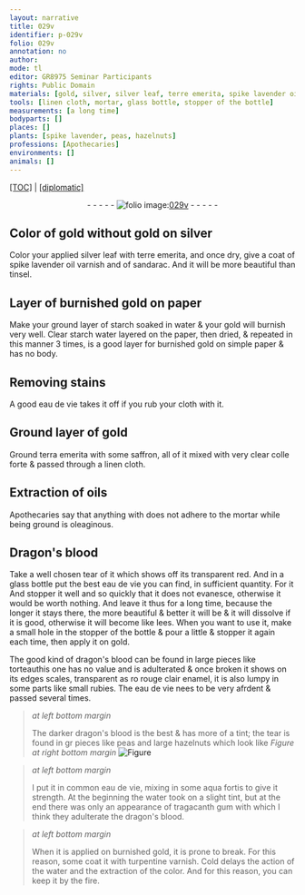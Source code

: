 ```yaml
---
layout: narrative
title: 029v
identifier: p-029v
folio: 029v
annotation: no
author:
mode: tl
editor: GR8975 Seminar Participants
rights: Public Domain
materials: [gold, silver, silver leaf, terre emerita, spike lavender oil varnish, sandarac, tinsel, burnished gold, paper, starch, water, Clear starch water, eau de vie, cloth, terra emerita, saffron, colle forte, linen, oils, Dragon's blood, glass, lees, dragon's blood, torteau, rouge clair enamel, rubies, peas, hazelnuts, common eau de vie, aqua fortis, tragacanth gum, turpentine varnish]
tools: [linen cloth, mortar, glass bottle, stopper of the bottle]
measurements: [a long time]
bodyparts: []
places: []
plants: [spike lavender, peas, hazelnuts]
professions: [Apothecaries]
environments: []
animals: []
---
```


<p><a href="{{ site.baseurl }}/translation/" target="_blank">[TOC]</a> | <a href="{{ site.baseurl }}/texts/p-029v_tc/">[diplomatic]</a></p><div class="folio" align="center">- - - - - <a href="http://gallica.bnf.fr/ark:/12148/btv1b10500001g/f64.item" target="_blank"><img src="https://cu-mkp.github.io/2017-workshop-edition/assets/photo-icon.png" alt="folio image: " style="display:inline-block; margin-bottom:-3px;"/>029v</a> - - - - - </div>  
  

## Color of gold without <span class="m">gold</span> on <span class="m">silver</span>

 
Color your applied <span class="m">silver leaf</span> with <span class="m">terre emerita</span>, and once dry, give a coat of <span class="m"><span class="pa">spike lavender</span> oil varnish</span> and of <span class="m">sandarac</span>. And it will be more beautiful than <span class="m">tinsel</span>.

 
  

## Layer of <span class="m">burnished gold</span> on <span class="m">paper</span>

 
Make your ground layer of <span class="m">starch</span> soaked in <span class="m">water</span> & your <span class="m">gold</span> will burnish very well. <span class="m">Clear starch water</span> layered on the <span class="m">paper</span>, then dried, & repeated in this manner 3 times, is a good layer for <span class="m">burnished gold</span> on simple <span class="m">paper</span> & has no body.

 
  

## Removing stains

 
A good <span class="m">eau de vie</span> takes it off if you rub your <span class="m">cloth</span> with it.

 
  

## Ground layer of <span class="m">gold</span>

 
Ground <span class="m">terra emerita</span> with some <span class="m">saffron</span>, all of it mixed with very clear <span class="m">colle forte</span> & passed through a <span class="tl"><span class="m">linen</span> cloth</span>.

 
  

## Extraction of <span class="m">oils</span>

 
<span class="pro">Apothecaries</span> say that anything with does not adhere to the <span class="tl">mortar</span> while being ground is oleaginous.

 
  

## <span class="m">Dragon's blood</span>

 
Take a well chosen tear of it which shows off its transparent red. And in a <span class="tl"><span class="m">glass</span> bottle</span> put the best <span class="m">eau de vie</span> you can find, in sufficient quantity. <span class="del">For it</span> And stopper it well and so quickly that it does not evanesce, otherwise it would be worth nothing. And leave it thus for <span class="ms">a long time</span>, because the longer it stays <span class="del">there</span>, the more beautiful & better it will be & it will dissolve if it is good, otherwise it will become like <span class="m">lees</span>. When you want to use it, make a small hole in the <span class="tl">stopper of the bottle</span> & pour a little & stopper it again each time, then apply it on <span class="m">gold</span>.
 
The good kind of <span class="m">dragon's blood</span> can be found in large pieces like <span class="m">torteau</span><span class="add">this one has no value and is adulterated</span> & once broken it shows on its edges scales, transparent as <span class="del">ro</span> <span class="m">rouge clair enamel</span>, it is also lumpy in some parts like small <span class="m">rubies</span>. The <span class="m">eau de vie</span> nees to be very afrdent & passed several times.
 
> *at left bottom margin*
> 
> 
>   The darker <span class="m">dragon's blood</span> is the best & has more of a tint; the tear is found in <span class="del">gr</span> pieces like <span class="m"><span class="pa">peas</span></span> and large <span class="m"><span class="pa">hazelnuts</span></span> which look like 
> *Figure*
> *at right bottom margin*
> <a href="https://drive.google.com/open?id=0B9-oNrvWdlO5cXJfWVlSSGlKOGs" target="_blank"><img src="https://cu-mkp.github.io/GR8975-edition/assets/photo-icon.png" alt="Figure" style="display:inline-block; margin-bottom:-3px;"/></a>
 
 
> *at left bottom margin*
> 
> 
>   I put it in <span class="m">common eau de vie</span>, mixing in some <span class="m">aqua fortis</span> to give it strength. At the beginning the <span class="m">water</span> took on a slight tint, but at the end there was only an appearance of <span class="m">tragacanth gum</span> with which I think they adulterate the <span class="m">dragon's blood</span>.
 
> *at left bottom margin*
> 
> 
>   When it is applied on <span class="m">burnished gold</span>, it is prone to break. For this reason, some coat it with <span class="m">turpentine varnish</span>. Cold delays the action of the <span class="m">water</span> and the extraction of the color. And for this reason, you can keep it by the fire.

